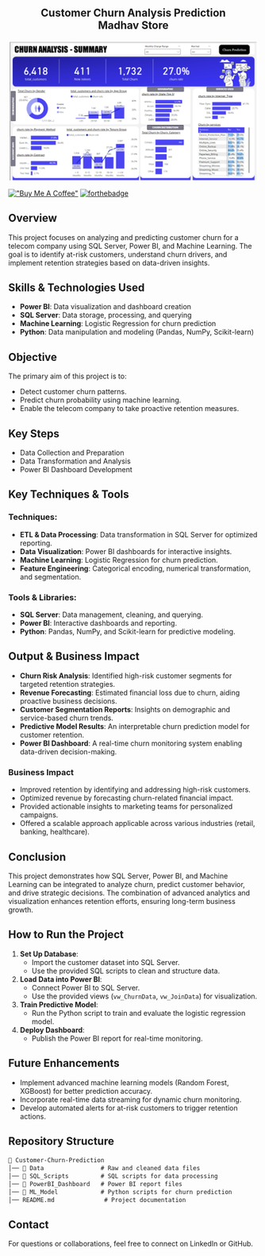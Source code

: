 <h2 align="center">
  Customer Churn Analysis Prediction<br/>
  <a>Madhav Store</a>
</h2>

<div align="center">
  <img alt="Dashboard Preview" src="overview/img.png" />
</div>

[!["Buy Me A Coffee"](https://www.buymeacoffee.com/assets/img/custom_images/orange_img.png)](https://www.buymeacoffee.com/gbraad)
[![forthebadge](https://forthebadge.com/images/badges/built-with-love.svg)](https://forthebadge.com) &nbsp;

## Overview
This project focuses on analyzing and predicting customer churn for a telecom company using SQL Server, Power BI, and Machine Learning. The goal is to identify at-risk customers, understand churn drivers, and implement retention strategies based on data-driven insights.

## Skills & Technologies Used
- **Power BI**: Data visualization and dashboard creation
- **SQL Server**: Data storage, processing, and querying
- **Machine Learning**: Logistic Regression for churn prediction
- **Python**: Data manipulation and modeling (Pandas, NumPy, Scikit-learn)

## Objective
The primary aim of this project is to:
- Detect customer churn patterns.
- Predict churn probability using machine learning.
- Enable the telecom company to take proactive retention measures.

## Key Steps
- Data Collection and Preparation
- Data Transformation and Analysis
- Power BI Dashboard Development

## Key Techniques & Tools
### Techniques:
- **ETL & Data Processing**: Data transformation in SQL Server for optimized reporting.
- **Data Visualization**: Power BI dashboards for interactive insights.
- **Machine Learning**: Logistic Regression for churn prediction.
- **Feature Engineering**: Categorical encoding, numerical transformation, and segmentation.

### Tools & Libraries:
- **SQL Server**: Data management, cleaning, and querying.
- **Power BI**: Interactive dashboards and reporting.
- **Python**: Pandas, NumPy, and Scikit-learn for predictive modeling.

## Output & Business Impact
- **Churn Risk Analysis**: Identified high-risk customer segments for targeted retention strategies.
- **Revenue Forecasting**: Estimated financial loss due to churn, aiding proactive business decisions.
- **Customer Segmentation Reports**: Insights on demographic and service-based churn trends.
- **Predictive Model Results**: An interpretable churn prediction model for customer retention.
- **Power BI Dashboard**: A real-time churn monitoring system enabling data-driven decision-making.

### Business Impact
- Improved retention by identifying and addressing high-risk customers.
- Optimized revenue by forecasting churn-related financial impact.
- Provided actionable insights to marketing teams for personalized campaigns.
- Offered a scalable approach applicable across various industries (retail, banking, healthcare).

## Conclusion
This project demonstrates how SQL Server, Power BI, and Machine Learning can be integrated to analyze churn, predict customer behavior, and drive strategic decisions. The combination of advanced analytics and visualization enhances retention efforts, ensuring long-term business growth.

## How to Run the Project
1. **Set Up Database**:
   - Import the customer dataset into SQL Server.
   - Use the provided SQL scripts to clean and structure data.
2. **Load Data into Power BI**:
   - Connect Power BI to SQL Server.
   - Use the provided views (`vw_ChurnData`, `vw_JoinData`) for visualization.
3. **Train Predictive Model**:
   - Run the Python script to train and evaluate the logistic regression model.
4. **Deploy Dashboard**:
   - Publish the Power BI report for real-time monitoring.

## Future Enhancements
- Implement advanced machine learning models (Random Forest, XGBoost) for better prediction accuracy.
- Incorporate real-time data streaming for dynamic churn monitoring.
- Develop automated alerts for at-risk customers to trigger retention actions.

## Repository Structure
```
📂 Customer-Churn-Prediction
│── 📂 Data                # Raw and cleaned data files
│── 📂 SQL_Scripts         # SQL scripts for data processing
│── 📂 PowerBI_Dashboard   # Power BI report files
│── 📂 ML_Model            # Python scripts for churn prediction
│── README.md              # Project documentation
```

## Contact
For questions or collaborations, feel free to connect on LinkedIn or GitHub.

